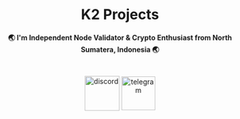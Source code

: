 <h1 align="center"> K2 Projects </h1>

<h4 align="center"> 🌏 I'm Independent Node Validator & Crypto Enthusiast from North Sumatera, Indonesia 🌏 </h1>

#
 <div align="center">
 
[<img align="center" src="https://user-images.githubusercontent.com/44331529/190991117-92cba33a-637c-4870-b652-34d255f87995.png" alt='discord' height='70'>](https://discordapp.com/users/420602120530821131) [<img align="center" src='https://user-images.githubusercontent.com/44331529/190991712-4d6212ff-3a9d-422d-8b33-739ac76c00d8.png' alt='telegram' height='68'>](https://t.me/koakley_nyk)
<br />
<br />
  </div>
</div>

#
<div align="center">

</div>

